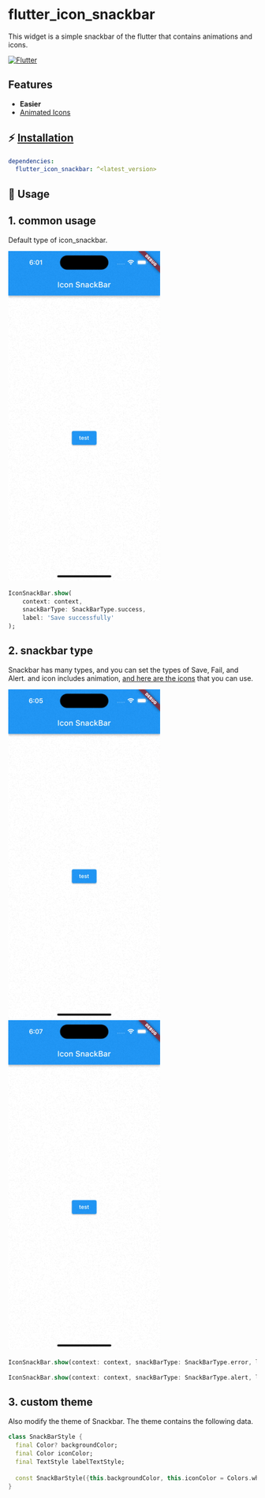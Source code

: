 # flutter_icon_snackbar

This widget is a simple snackbar of the flutter that contains animations and icons.

[![Flutter](https://img.shields.io/badge/Platform-Flutter-blue.svg)](https://flutter.dev/)

## Features

- **Easier**
- [Animated Icons](https://pub.dev/packages/icon_animated)

## ⚡ [Installation](https://flutter.dev/docs/development/packages-and-plugins/using-packages)

```yaml
dependencies:
  flutter_icon_snackbar: ^<latest_version>
```

## 💪 Usage

## 1. common usage

Default type of icon_snackbar.

<img width="308" alt="" src="https://github.com/GiYeongUM/flutter_icon_snackbar/raw/main/images/snackbar_type_1.gif">

``` dart
IconSnackBar.show(
    context: context, 
    snackBarType: SnackBarType.success, 
    label: 'Save successfully'
);
```

## 2. snackbar type

Snackbar has many types, and you can set the types of Save, Fail, and Alert. and icon includes animation, [and here are the icons](https://pub.dev/packages/icon_animated) that you can use.

<img width="308" alt="" src="https://github.com/GiYeongUM/flutter_icon_snackbar/raw/main/images/snackbar_type_2.gif">
<img width="308" alt="" src="https://github.com/GiYeongUM/flutter_icon_snackbar/raw/main/images/snackbar_type_3.gif">

``` dart
IconSnackBar.show(context: context, snackBarType: SnackBarType.error, label: 'Save failed!');
```

``` dart
IconSnackBar.show(context: context, snackBarType: SnackBarType.alert, label: 'Data required');
```

## 3. custom theme

Also modify the theme of Snackbar. The theme contains the following data.

``` dart
class SnackBarStyle {
  final Color? backgroundColor;
  final Color iconColor;
  final TextStyle labelTextStyle;

  const SnackBarStyle({this.backgroundColor, this.iconColor = Colors.white, this.labelTextStyle = const TextStyle()});
}
```



